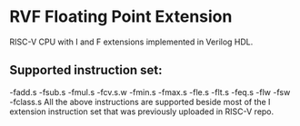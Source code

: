 # RVF Floating Point Extension
RISC-V CPU with I and F extensions implemented in Verilog HDL.
## **Supported instruction set:**
-fadd.s
-fsub.s
-fmul.s
-fcv.s.w
-fmin.s
-fmax.s
-fle.s
-flt.s
-feq.s
-flw
-fsw
-fclass.s
All the above instructions are supported beside most of the I extension instruction set that was previously uploaded in RISC-V repo.
